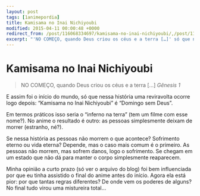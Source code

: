 ```yaml
---
layout: post
tags: [1animepordia]
title: Kamisama no Inai Nichiyoubi
modified: 2015-04-11 00:00:48 +0000
redirect_from: /post/116068334697/kamisama-no-inai-nichiyoubi/,/post/116068334697/
excerpt: "'NO COMEÇO, quando Deus criou os céus e a terra […]' só que nessa história uma reviravolta ocorre..."
---
```


Kamisama no Inai Nichiyoubi
===========================

> NO COMEÇO, quando Deus criou os céus e a terra \[…\]
> *Gênesis 1*

E assim foi o início do mundo, só que nessa história uma reviravolta
ocorre logo depois: “Kamisama no Inai Nichiyoubi” é “Domingo sem
Deus”.

Em termos práticos isso seria o “inferno na terra” (tem um filme com
esse nome?). No anime o resultado é outro: as pessoas simplesmente
deixam de morrer (estranho, né?).

Se nessa história as pessoas não morrem o que acontece? Sofrimento
eterno ou vida eterna? Depende, mas o caso mais comum é o primeiro. As
pessoas não morrem, mas sofrem danos, logo o sofrimento. Se chegam em um
estado que não dá para manter o corpo simplesmente reaparecem.

Minha opinião a curto prazo (só ver o arquivo do blog) foi bem
influenciada por que eu tinha assistido o final do anime antes do
início. Agora ela está pior: por que tantas regras diferentes? De onde
vem os poderes de alguns? No final tudo virou uma mistureira total…


